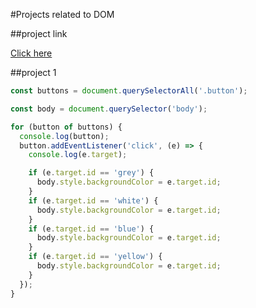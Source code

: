 #Projects related to DOM

##project link

[Click here](https://stackblitz.com/edit/vitejs-vite-cxzdmd?file=index.html&terminal=dev)

##project 1 

```javascript
const buttons = document.querySelectorAll('.button');

const body = document.querySelector('body');

for (button of buttons) {
  console.log(button);
  button.addEventListener('click', (e) => {
    console.log(e.target);

    if (e.target.id == 'grey') {
      body.style.backgroundColor = e.target.id;
    }
    if (e.target.id == 'white') {
      body.style.backgroundColor = e.target.id;
    }
    if (e.target.id == 'blue') {
      body.style.backgroundColor = e.target.id;
    }
    if (e.target.id == 'yellow') {
      body.style.backgroundColor = e.target.id;
    }
  });
}

```

